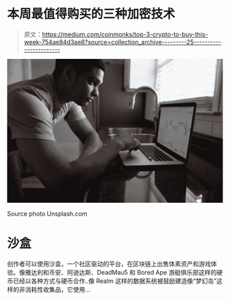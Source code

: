 # 本周最值得购买的三种加密技术

> 原文：<https://medium.com/coinmonks/top-3-crypto-to-buy-this-week-754ae84d3ae8?source=collection_archive---------25----------------------->

![](img/03cbc8c91c98ad7b80b1316bd8ca4b85.png)

Source photo Unsplash.com

# 沙盒

创作者可以使用沙盒，一个社区驱动的平台，在区块链上出售体素资产和游戏体验。像雅达利和币安、阿迪达斯、DeadMau5 和 Bored Ape 游艇俱乐部这样的硬币已经以各种方式与硬币合作..像 Realm 这样的数据系统被鼓励建造像“梦幻岛”这样的非消耗性收集品，它使用…